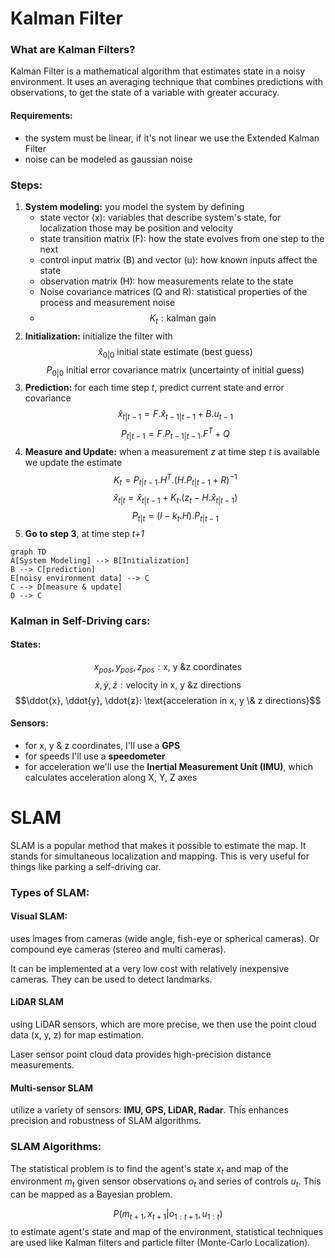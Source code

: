 # Kalman Filter
### What are Kalman Filters?
Kalman Filter is a mathematical algorithm that estimates state in a noisy environment. It uses an averaging technique that combines predictions with observations, to get the state of a variable with greater accuracy. 
#### Requirements:
- the system must be linear, if it's not linear we use the Extended Kalman Filter 
- noise can be modeled as gaussian noise
### Steps:
1. **System modeling:** you model the system by defining
	- state vector (x): variables that describe system's state, for localization those may be position and velocity
	- state transition matrix (F): how the state evolves from one step to the next
	- control input matrix (B) and vector (u): how known inputs affect the state
	- observation matrix (H): how measurements relate to the state
	- Noise covariance matrices (Q and R): statistical properties of the process and measurement noise
	- $$K_{t}: \text{kalman gain}$$
2. **Initialization:** initialize the filter with
$$\hat{x}_{0|0}  \text{ initial state estimate (best guess)}$$
$$P_{0|0}  \text{ initial error covariance matrix (uncertainty of initial guess)}$$
3. **Prediction:** for each time step *t*, predict current state and error covariance
$$\hat{x}_{t|t-1} = F.\hat{x}_{t-1|t-1} + B.u_{t-1}$$
$$P_{t|t-1} = F.P_{t-1|t-1}. F^T + Q$$
4. **Measure and Update:** when a measurement *z* at time step *t* is available we update the estimate
$$K_{t} = P_{t|t-1}.H^{T}.(H.P_{t|t-1}+R)^{-1}$$
$$\hat{x}_{t|t} = \hat{x}_{t|t-1} + K_{t}.(z_{t}-H.\hat{x}_{t|t-1})$$
$$P_{t|t} = (I - k_{t}.H). P_{t|t-1}$$
5. **Go to step 3**, at time step *t+1*
```mermaid
graph TD
A[System Modeling] --> B[Initialization]
B --> C[prediction]
E[noisy environment data] --> C
C --> D[measure & update]
D --> C
```


### Kalman in Self-Driving cars:
#### States:
$$x_{pos}, y_{pos}, z_{pos} : \text{x, y \& z coordinates}$$
$$\dot{x}, \dot{y}, \dot{z}: \text{velocity in x, y \& z directions}$$
$$\ddot{x}, \ddot{y}, \ddot{z}: \text{acceleration in x, y \& z directions}$$
#### Sensors:
- for x, y & z coordinates, I'll use a **GPS**
- for speeds I'll use a **speedometer**
- for acceleration we'll use the **Inertial Measurement Unit (IMU)**, which calculates acceleration along X, Y, Z axes


# SLAM
SLAM is a popular method that makes it possible to estimate the map. It stands for simultaneous localization and mapping. This is very useful for things like parking a self-driving car. 

### Types of SLAM:
#### Visual SLAM:
uses images from cameras (wide angle, fish-eye or spherical cameras). Or compound eye cameras (stereo and multi cameras).

It can be implemented at a very low cost with relatively inexpensive cameras. They can be used to detect landmarks.

#### LiDAR SLAM
using LiDAR sensors, which are more precise, we then use the point cloud data (x, y, z) for map estimation. 

Laser sensor point cloud data provides high-precision distance measurements.

#### Multi-sensor SLAM
utilize a variety of sensors: **IMU, GPS, LiDAR, Radar**. This enhances precision and robustness of SLAM algorithms.

### SLAM Algorithms:
The statistical problem is to find the agent's state $x_{t}$ and map of the environment $m_{t}$ given sensor observations $o_{t}$ and series of controls $u_{t}$. This can be mapped as a Bayesian problem.

$$P(m_{t+1}, x_{t+1}| o_{1:t+1}, u_{1:t})$$
to estimate agent's state and map of the environment, statistical techniques are used like Kalman filters and particle filter (Monte-Carlo Localization). 